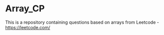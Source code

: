 # Array_CP
This is a repository containing questions based on arrays
from Leetcode - https://leetcode.com/
